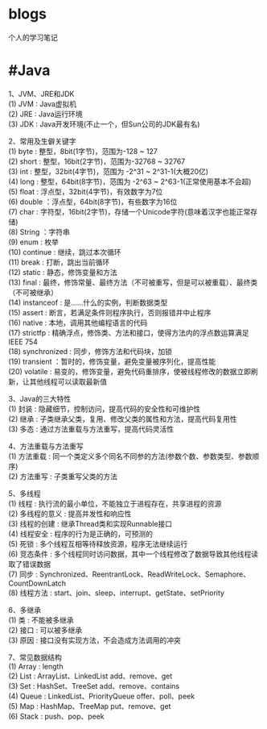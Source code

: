 # blogs  
个人的学习笔记  

#  #Java
1、JVM、JRE和JDK  
(1) JVM : Java虚拟机  
(2) JRE : Java运行环境  
(3) JDK : Java开发环境(不止一个，但Sun公司的JDK最有名)

2、常用及生僻关键字  
(1) byte : 整型，8bit(1字节)，范围为-128 ~ 127  
(2) short : 整型，16bit(2字节)，范围为-32768 ~ 32767  
(3) int : 整型，32bit(4字节)，范围为 -2^31 ~ 2^31-1(大概20亿)  
(4) long : 整型，64bit(8字节)，范围为 -2^63 ~ 2^63-1(正常使用基本不会超)  
(5) float : 浮点型，32bit(4字节)，有效数字为7位  
(6) double ：浮点型，64bit(8字节)，有些数字为16位  
(7) char : 字符型，16bit(2字节)，存储一个Unicode字符(意味着汉字也能正常存储)  
(8) String ：字符串  
(9) enum : 枚举  
(10) continue : 继续，跳过本次循环  
(11) break : 打断，跳出当前循环  
(12) static : 静态，修饰变量和方法  
(13) final : 最终，修饰常量、最终方法（不可被重写，但是可以被重载）、最终类（不可被继承）  
(14) instanceof : 是……什么的实例，判断数据类型  
(15) assert : 断言，若满足条件则程序执行，否则报错并中止程序  
(16) native : 本地，调用其他编程语言的代码  
(17) strictfp : 精确浮点，修饰类、方法和接口，使得方法内的浮点数运算满足 IEEE 754   
(18) synchronized : 同步，修饰方法和代码块，加锁  
(19) transient ：暂时的，修饰变量，避免变量被序列化，提高性能   
(20) volatile : 易变的，修饰变量，避免代码重排序，使被线程修改的数据立即刷新，让其他线程可以读取最新值

3、Java的三大特性  
(1) 封装 : 隐藏细节，控制访问，提高代码的安全性和可维护性  
(2) 继承 : 子类继承父类，复用、修改父类的属性和方法，提高代码复用性  
(3) 多态 : 通过方法重载与方法重写，提高代码灵活性  

4、方法重载与方法重写  
(1) 方法重载 : 同一个类定义多个同名不同参的方法(参数个数、参数类型、参数顺序)  
(2) 方法重写 : 子类重写父类的方法

5、多线程  
(1) 线程 : 执行流的最小单位，不能独立于进程存在，共享进程的资源  
(2) 多线程的意义 : 提高并发性和响应性  
(3) 线程的创建 : 继承Thread类和实现Runnable接口  
(4) 线程安全 : 程序的行为是正确的，可预测的  
(5) 死锁 : 多个线程互相等待释放资源，程序无法继续运行  
(6) 竞态条件 : 多个线程同时访问数据，其中一个线程修改了数据导致其他线程读取了错误数据  
(7) 同步 : Synchronized、ReentrantLock、ReadWriteLock、Semaphore、CountDownLatch  
(8) 线程方法 : start、join、sleep、interrupt、getState、setPriority

6、多继承  
(1) 类 : 不能被多继承  
(2) 接口 : 可以被多继承  
(3) 原因 : 接口没有实现方法，不会造成方法调用的冲突

7、常见数据结构  
(1) Array : length  
(2) List : ArrayList、LinkedList  add、remove、get  
(3) Set : HashSet、TreeSet  add、remove、contains  
(4) Queue : LinkedList、PriorityQueue  offer、poll、peek  
(5) Map : HashMap、TreeMap  put、remove、get  
(6) Stack : push、pop、peek
